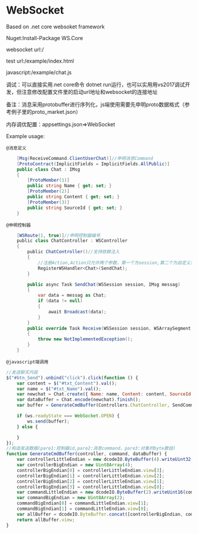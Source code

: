 # WebSocket
Based on .net core websoket framework

Nuget:Install-Package WS.Core 

websocket url:/

test url:/example/index.html

javascript:/example/chat.js

调试：可以直接实用.net core命令 dotnet run运行，也可以实用用vs2017调试开发，但注意修改配置文件里的启动url地址和websocket的连接地址


备注：消息采用protobuffer进行序列化，js端使用需要先申明proto数据格式（参考例子里的proto_market.json）

内存调优配置：appsettings.json=>WebSocket

Example usage:

`@消息定义`
```csharp
    [Msg(ReceiveCommand.ClientUserChat)]//申明消息Command
    [ProtoContract(ImplicitFields = ImplicitFields.AllPublic)]
    public class Chat : IMsg
    {
        [ProtoMember(1)]
        public string Name { get; set; }
        [ProtoMember(2)]
        public string Content { get; set; }
        [ProtoMember(3)]
        public string SourceId { get; set; }
    }
```
`@申明控制器`
```csharp
    [WSRoute(1, true)]//申明控制器编号
    public class ChatController : WSController
    {
        public ChatController()//支持依赖注入
        {
            //注册Action,Action只允许两个参数，第一个为session,第二个为自定义消息
            RegisterWSHandler<Chat>(SendChat);
        }

        public async Task SendChat(WSSession session, IMsg messag)
        {
            var data = messag as Chat;
            if (data != null)
            {
                await Broadcast(data);
            }
        }
        public override Task Receive(WSSession session, WSArraySegment buffer, int count)
        {
            throw new NotImplementedException();
        }
    }
```
`@javascript端调用`
```javascript
//发送聊天内容
$("#btn_Send").unbind("click").click(function () {
    var content = $("#txt_Content").val();
    var name = $("#txt_Name").val();
    var newchat = Chat.create({ Name: name, Content: content, SourceId: "聊天室1" });
    var dataBuffer = Chat.encode(newchat).finish();
    var buffer = GenerateCmdBuffer(Controllers.ChatController, SendCommand.ClientUserChat, dataBuffer);

    if (ws.readyState === WebSocket.OPEN) {
        ws.send(buffer);
    } else {

    }
});
//构造发送数据(pare1:控制器id,pare2:消息command，pare3:对象的byte数组)
function GenerateCmdBuffer(controller, command, dataBuffer) {
    var controllerLittleEndian = new dcodeIO.ByteBuffer(4).writeUint32(controller, 0).flip();
    var controllerBigEndian = new Uint8Array(4);
    controllerBigEndian[0] = controllerLittleEndian.view[3];
    controllerBigEndian[1] = controllerLittleEndian.view[2];
    controllerBigEndian[2] = controllerLittleEndian.view[1];
    controllerBigEndian[3] = controllerLittleEndian.view[0];
    var commandLittleEndian = new dcodeIO.ByteBuffer(2).writeUint16(command, 0).flip();
    var commandBigEndian = new Uint8Array(2);
    commandBigEndian[0] = commandLittleEndian.view[1];
    commandBigEndian[1] = commandLittleEndian.view[0];
    var allBuffer = dcodeIO.ByteBuffer.concat([controllerBigEndian, commandBigEndian, dataBuffer], "binary");
    return allBuffer.view;
}
```
